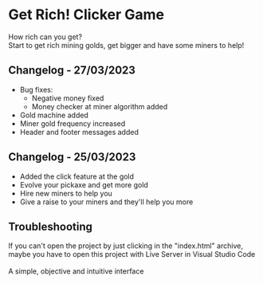 ﻿# Get Rich! Clicker Game
How rich can you get?
<br>
Start to get rich mining golds, get bigger and have some miners to help!
<br>
## Changelog - 27/03/2023
* Bug fixes: 
  - Negative money fixed
  - Money checker at miner algorithm added
 * Gold machine added
 * Miner gold frequency increased
 * Header and footer messages added
## Changelog - 25/03/2023
* Added the click feature at the gold
* Evolve your pickaxe and get more gold
* Hire new miners to help you
* Give a raise to your miners and they'll help you more
## Troubleshooting
If you can't open the project by just clicking in the "index.html" archive, maybe you have to open this project with Live Server in Visual Studio Code
<br>
<br>
A simple, objective and intuitive interface
<br>
